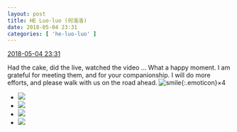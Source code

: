 ```yaml
---
layout: post
title: HE Luo-luo (何洛洛)
date: 2018-05-04 23:31
categories: [ 'he-luo-luo' ]
---
```


<div class="weibo-info">
  <a href="https://weibo.com/6117570574/Gf94f7Sqh">2018-05-04 23:31</a>
</div>

Had the cake, did the live, watched the video … What a happy moment. I am grateful for meeting them, and for your companionship. I will do more efforts, and please walk with us on the road ahead. ![smile](https://img.t.sinajs.cn/t4/appstyle/expression/ext/normal/e3/2018new_weixioa02_org.png){:.emoticon}×4

<!-- more -->

<ul class="weibo-pic-list-2">
  <li class="weibo-pic">
    <a href="//wx2.sinaimg.cn/mw690/006G0Hz8ly1fqzq4ud93sj32ds1sg1l1.jpg"><img src="//wx2.sinaimg.cn/thumb150/006G0Hz8ly1fqzq4ud93sj32ds1sg1l1.jpg"/></a>
  </li>
  <li class="weibo-pic">
    <a href="//wx3.sinaimg.cn/mw690/006G0Hz8ly1fqzq4w97laj32ds1sge85.jpg"><img src="//wx3.sinaimg.cn/thumb150/006G0Hz8ly1fqzq4w97laj32ds1sge85.jpg"/></a>
  </li>
  <li class="weibo-pic">
    <a href="//wx1.sinaimg.cn/mw690/006G0Hz8ly1fqzq4rebylj33402c0he1.jpg"><img src="//wx1.sinaimg.cn/thumb150/006G0Hz8ly1fqzq4rebylj33402c0he1.jpg"/></a>
  </li>
  <li class="weibo-pic">
    <a href="//wx2.sinaimg.cn/mw690/006G0Hz8ly1fqzq516yofj32c0340u14.jpg"><img src="//wx2.sinaimg.cn/thumb150/006G0Hz8ly1fqzq516yofj32c0340u14.jpg"/></a>
  </li>
</ul>
